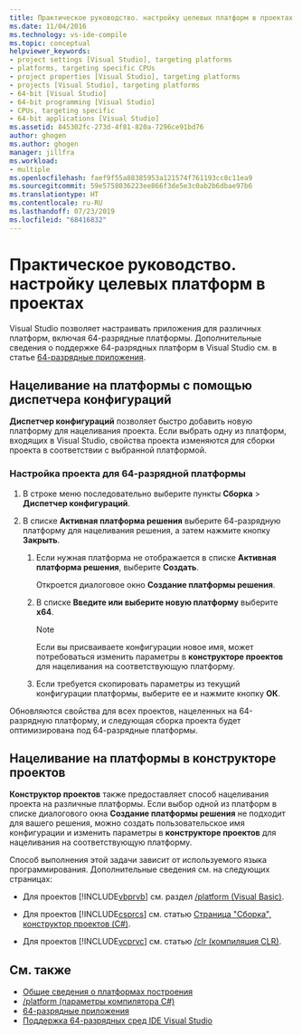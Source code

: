 ```yaml
---
title: Практическое руководство. настройку целевых платформ в проектах
ms.date: 11/04/2016
ms.technology: vs-ide-compile
ms.topic: conceptual
helpviewer_keywords:
- project settings [Visual Studio], targeting platforms
- platforms, targeting specific CPUs
- project properties [Visual Studio], targeting platforms
- projects [Visual Studio], targeting platforms
- 64-bit [Visual Studio]
- 64-bit programming [Visual Studio]
- CPUs, targeting specific
- 64-bit applications [Visual Studio]
ms.assetid: 845302fc-273d-4f81-820a-7296ce91bd76
author: ghogen
ms.author: ghogen
manager: jillfra
ms.workload:
- multiple
ms.openlocfilehash: faef9f55a88385953a121574f761193cc8c11ea9
ms.sourcegitcommit: 59e5758036223ee866f3de5e3c0ab2b6dbae97b6
ms.translationtype: HT
ms.contentlocale: ru-RU
ms.lasthandoff: 07/23/2019
ms.locfileid: "68416832"
---
```

# <a name="how-to-configure-projects-to-target-platforms"></a>Практическое руководство. настройку целевых платформ в проектах

Visual Studio позволяет настраивать приложения для различных платформ, включая 64-разрядные платформы. Дополнительные сведения о поддержке 64-разрядных платформ в Visual Studio см. в статье [64-разрядные приложения](/dotnet/framework/64-bit-apps).

## <a name="target-platforms-with-the-configuration-manager"></a>Нацеливание на платформы с помощью диспетчера конфигураций

**Диспетчер конфигураций** позволяет быстро добавить новую платформу для нацеливания проекта. Если выбрать одну из платформ, входящих в Visual Studio, свойства проекта изменяются для сборки проекта в соответствии с выбранной платформой.

### <a name="to-configure-a-project-to-target-a-64-bit-platform"></a>Настройка проекта для 64-разрядной платформы

1. В строке меню последовательно выберите пункты **Сборка** > **Диспетчер конфигураций**.

2. В списке **Активная платформа решения** выберите 64-разрядную платформу для нацеливания решения, а затем нажмите кнопку **Закрыть**.

    1. Если нужная платформа не отображается в списке **Активная платформа решения**, выберите **Создать**.

         Откроется диалоговое окно **Создание платформы решения**.

    2. В списке **Введите или выберите новую платформу** выберите **x64**.

        > [!NOTE]
        > Если вы присваиваете конфигурации новое имя, может потребоваться изменить параметры в **конструкторе проектов** для нацеливания на соответствующую платформу.

    3. Если требуется скопировать параметры из текущий конфигурации платформы, выберите ее и нажмите кнопку **ОК**.

Обновляются свойства для всех проектов, нацеленных на 64-разрядную платформу, и следующая сборка проекта будет оптимизирована под 64-разрядные платформы.

## <a name="target-platforms-in-the-project-designer"></a>Нацеливание на платформы в конструкторе проектов

**Конструктор проектов** также предоставляет способ нацеливания проекта на различные платформы. Если выбор одной из платформ в списке диалогового окна **Создание платформы решения** не подходит для вашего решения, можно создать пользовательское имя конфигурации и изменить параметры в **конструкторе проектов** для нацеливания на соответствующую платформу.

Способ выполнения этой задачи зависит от используемого языка программирования. Дополнительные сведения см. на следующих страницах:

- Для проектов [!INCLUDE[vbprvb](../code-quality/includes/vbprvb_md.md)] см. раздел [/platform (Visual Basic)](/dotnet/visual-basic/reference/command-line-compiler/platform).

- Для проектов [!INCLUDE[csprcs](../data-tools/includes/csprcs_md.md)] см. статью [Страница "Сборка", конструктор проектов (C#)](../ide/reference/build-page-project-designer-csharp.md).

- Для проектов [!INCLUDE[vcprvc](../code-quality/includes/vcprvc_md.md)] см. статью [/clr (компиляция CLR)](/cpp/build/reference/clr-common-language-runtime-compilation).

## <a name="see-also"></a>См. также

- [Общие сведения о платформах построения](../ide/understanding-build-platforms.md)
- [/platform (параметры компилятора C#)](/dotnet/csharp/language-reference/compiler-options/platform-compiler-option)
- [64-разрядные приложения](/dotnet/framework/64-bit-apps)
- [Поддержка 64-разрядных сред IDE Visual Studio](../ide/visual-studio-ide-64-bit-support.md)

